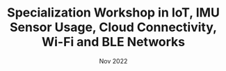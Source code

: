 ---
title: Specialization Workshop in IoT, IMU Sensor Usage, Cloud Connectivity, Wi-Fi and BLE Networks
org: Universidad Anáhuac México
tags: [IoT, IMU Sensor Usage, Cloud Connectivity, Wi-Fi and BLE Networks]
url: ./public/CiscoCertificado_2023_Jesus Fernandez Santiago.pdf
date: Nov 2022
---